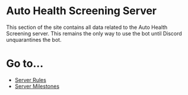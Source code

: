 # Auto Health Screening Server

This section of the site contains all data related to the Auto Health Screening server. This remains the only way to use
the bot until Discord unquarantines the bot.

# Go to...

* [Server Rules](rules.md)
* [Server Milestones](milestones.md)